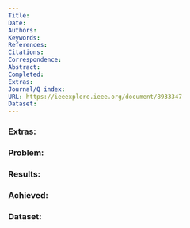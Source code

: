 ```yaml
---
Title: 
Date: 
Authors: 
Keywords: 
References: 
Citations: 
Correspondence: 
Abstract: 
Completed: 
Extras: 
Journal/Q index: 
URL: https://ieeexplore.ieee.org/document/8933347
Dataset:
---
```



### Extras: 
### Problem: 
### Results: 
### Achieved: 
### Dataset:


